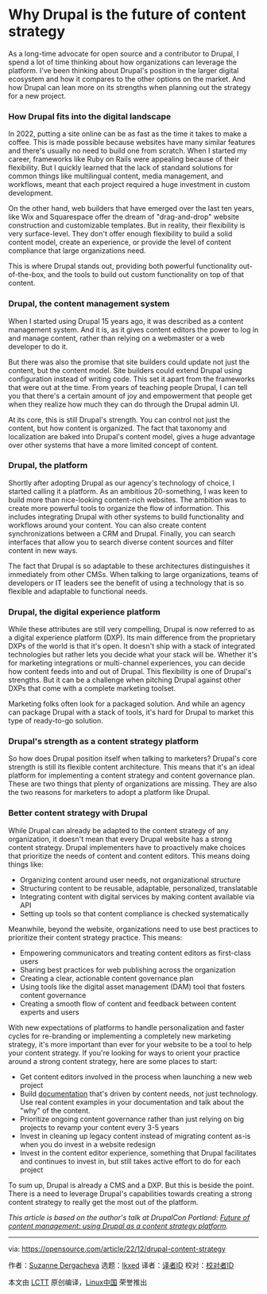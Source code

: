 [#]: subject: "Why Drupal is the future of content strategy"
[#]: via: "https://opensource.com/article/22/12/drupal-content-strategy"
[#]: author: "Suzanne Dergacheva https://opensource.com/users/pixelite"
[#]: collector: "lkxed"
[#]: translator: " "
[#]: reviewer: " "
[#]: publisher: " "
[#]: url: " "

Why Drupal is the future of content strategy
======

As a long-time advocate for open source and a contributor to Drupal, I spend a lot of time thinking about how organizations can leverage the platform. I've been thinking about Drupal's position in the larger digital ecosystem and how it compares to the other options on the market. And how Drupal can lean more on its strengths when planning out the strategy for a new project.

### How Drupal fits into the digital landscape

In 2022, putting a site online can be as fast as the time it takes to make a coffee. This is made possible because websites have many similar features and there's usually no need to build one from scratch. When I started my career, frameworks like Ruby on Rails were appealing because of their flexibility. But I quickly learned that the lack of standard solutions for common things like multilingual content, media management, and workflows, meant that each project required a huge investment in custom development.

On the other hand, web builders that have emerged over the last ten years, like Wix and Squarespace offer the dream of "drag-and-drop" website construction and customizable templates. But in reality, their flexibility is very surface-level. They don't offer enough flexibility to build a solid content model, create an experience, or provide the level of content compliance that large organizations need.

This is where Drupal stands out, providing both powerful functionality out-of-the-box, and the tools to build out custom functionality on top of that content.

### Drupal, the content management system

When I started using Drupal 15 years ago, it was described as a content management system. And it is, as it gives content editors the power to log in and manage content, rather than relying on a webmaster or a web developer to do it.

But there was also the promise that site builders could update not just the content, but the content model. Site builders could extend Drupal using configuration instead of writing code. This set it apart from the frameworks that were out at the time. From years of teaching people Drupal, I can tell you that there's a certain amount of joy and empowerment that people get when they realize how much they can do through the Drupal admin UI.

At its core, this is still Drupal's strength. You can control not just the content, but how content is organized. The fact that taxonomy and localization are baked into Drupal's content model, gives a huge advantage over other systems that have a more limited concept of content.

### Drupal, the platform

Shortly after adopting Drupal as our agency's technology of choice, I started calling it a platform. As an ambitious 20-something, I was keen to build more than nice-looking content-rich websites. The ambition was to create more powerful tools to organize the flow of information. This includes integrating Drupal with other systems to build functionality and workflows around your content. You can also create content synchronizations between a CRM and Drupal. Finally, you can search interfaces that allow you to search diverse content sources and filter content in new ways.

The fact that Drupal is so adaptable to these architectures distinguishes it immediately from other CMSs. When talking to large organizations, teams of developers or IT leaders see the benefit of using a technology that is so flexible and adaptable to functional needs.

### Drupal, the digital experience platform

While these attributes are still very compelling, Drupal is now referred to as a digital experience platform (DXP). Its main difference from the proprietary DXPs of the world is that it's open. It doesn't ship with a stack of integrated technologies but rather lets you decide what your stack will be. Whether it's for marketing integrations or multi-channel experiences, you can decide how content feeds into and out of Drupal. This flexibility is one of Drupal's strengths. But it can be a challenge when pitching Drupal against other DXPs that come with a complete marketing toolset.

Marketing folks often look for a packaged solution. And while an agency can package Drupal with a stack of tools, it's hard for Drupal to market this type of ready-to-go solution.

### Drupal's strength as a content strategy platform

So how does Drupal position itself when talking to marketers? Drupal's core strength is still its flexible content architecture. This means that it's an ideal platform for implementing a content strategy and content governance plan. These are two things that plenty of organizations are missing. They are also the two reasons for marketers to adopt a platform like Drupal.

### Better content strategy with Drupal

While Drupal can already be adapted to the content strategy of any organization, it doesn't mean that every Drupal website has a strong content strategy. Drupal implementers have to proactively make choices that prioritize the needs of content and content editors. This means doing things like:

- Organizing content around user needs, not organizational structure
- Structuring content to be reusable, adaptable, personalized, translatable
- Integrating content with digital services by making content available via API
- Setting up tools so that content compliance is checked systematically

Meanwhile, beyond the website, organizations need to use best practices to prioritize their content strategy practice. This means:

- Empowering communicators and treating content editors as first-class users
- Sharing best practices for web publishing across the organization
- Creating a clear, actionable content governance plan
- Using tools like the digital asset management (DAM) tool that fosters content governance
- Creating a smooth flow of content and feedback between content experts and users

With new expectations of platforms to handle personalization and faster cycles for re-branding or implementing a completely new marketing strategy, it's more important than ever for your website to be a tool to help your content strategy. If you're looking for ways to orient your practice around a strong content strategy, here are some places to start:

- Get content editors involved in the process when launching a new web project
- Build [documentation][1] that's driven by content needs, not just technology. Use real content examples in your documentation and talk about the "why" of the content.
- Prioritize ongoing content governance rather than just relying on big projects to revamp your content every 3-5 years
- Invest in cleaning up legacy content instead of migrating content as-is when you do invest in a website redesign
- Invest in the content editor experience, something that Drupal facilitates and continues to invest in, but still takes active effort to do for each project

To sum up, Drupal is already a CMS and a DXP. But this is beside the point. There is a need to leverage Drupal's capabilities towards creating a strong content strategy to really get the most out of the platform.

_This article is based on the author's talk at DrupalCon Portland: [Future of content management: using Drupal as a content strategy platform][2]._

--------------------------------------------------------------------------------

via: https://opensource.com/article/22/12/drupal-content-strategy

作者：[Suzanne Dergacheva][a]
选题：[lkxed][b]
译者：[译者ID](https://github.com/译者ID)
校对：[校对者ID](https://github.com/校对者ID)

本文由 [LCTT](https://github.com/LCTT/TranslateProject) 原创编译，[Linux中国](https://linux.cn/) 荣誉推出

[a]: https://opensource.com/users/pixelite
[b]: https://github.com/lkxed
[1]: https://opensource.com/tags/documentation
[2]: https://www.youtube.com/watch?v=iexCIUuMWDU
